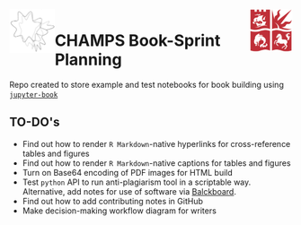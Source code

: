 
<a href="https://champsproject.com/">
  <img src="demo/champsbook/content/images/logo/champs_logo.jpg" width="16%" align="left">
</a>    
  
<a href="http://www.bristol.ac.uk/maths/">
    <img src="demo/champsbook/content/images/logo/uob-logo.png" width="15%" align="right">
</a>



# CHAMPS Book-Sprint Planning

Repo created to store example and test notebooks for book building using [`jupyter-book`](https://github.com/jupyter/jupyter-book) 
 


## TO-DO's


* Find out how to render `R Markdown`-native hyperlinks for cross-reference tables and figures 
* Find out how to render `R Markdown`-native captions for tables and figures
* Turn on Base64 encoding of PDF images for HTML build
* Test `python` API to run anti-plagiarism tool in a scriptable way. Alternative, add notes for use of software via [Balckboard](https://www.ole.bris.ac.uk/). 
* Find out how to add contributing notes in GitHub
* Make decision-making workflow diagram for writers
